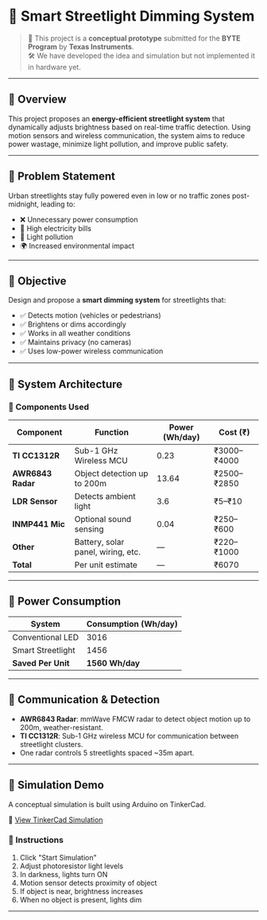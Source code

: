 # 🌙 Smart Streetlight Dimming System

> 🚧 This project is a **conceptual prototype** submitted for the **BYTE Program** by **Texas Instruments**.  
> 🛠 We have developed the idea and simulation but not implemented it in hardware yet.

---

## 📌 Overview

This project proposes an **energy-efficient streetlight system** that dynamically adjusts brightness based on real-time traffic detection. Using motion sensors and wireless communication, the system aims to reduce power wastage, minimize light pollution, and improve public safety.

---

## 🎯 Problem Statement

Urban streetlights stay fully powered even in low or no traffic zones post-midnight, leading to:

- ❌ Unnecessary power consumption
- 💸 High electricity bills
- 🌃 Light pollution
- 🌍 Increased environmental impact

---

## 🎯 Objective

Design and propose a **smart dimming system** for streetlights that:

- ✅ Detects motion (vehicles or pedestrians)
- ✅ Brightens or dims accordingly
- ✅ Works in all weather conditions
- ✅ Maintains privacy (no cameras)
- ✅ Uses low-power wireless communication

---

## 🧩 System Architecture

### 🧠 Components Used

| Component        | Function                              | Power (Wh/day) | Cost (₹)     |
|------------------|---------------------------------------|----------------|--------------|
| **TI CC1312R**   | Sub-1 GHz Wireless MCU                | 0.23           | ₹3000–₹4000  |
| **AWR6843 Radar**| Object detection up to 200m           | 13.64          | ₹2500–₹2850  |
| **LDR Sensor**   | Detects ambient light                 | 3.6            | ₹5–₹10       |
| **INMP441 Mic**  | Optional sound sensing                | 0.04           | ₹250–₹600    |
| **Other**        | Battery, solar panel, wiring, etc.    | —              | ₹220–₹1000   |
| **Total**        | Per unit estimate                     | —              | ₹6070        |

---

## 🔋 Power Consumption

| System               | Consumption (Wh/day) |
|----------------------|----------------------|
| Conventional LED     | 3016                 |
| Smart Streetlight    | 1456                 |
| **Saved Per Unit**   | **1560 Wh/day**      |

---

## 📡 Communication & Detection

- **AWR6843 Radar**: mmWave FMCW radar to detect object motion up to 200m, weather-resistant.
- **TI CC1312R**: Sub-1 GHz wireless MCU for communication between streetlight clusters.
- One radar controls 5 streetlights spaced ~35m apart.

---

## 🧪 Simulation Demo

A conceptual simulation is built using Arduino on TinkerCad.

🔗 [View TinkerCad Simulation](https://www.tinkercad.com/things/b3ShjQMp1lT-smart-street-light-?sharecode=pYmFXSowwQA3zFg-XhGliW5zqv3pkTI-yd5uiAeoYkk)

### 🔧 Instructions

1. Click "Start Simulation"
2. Adjust photoresistor light levels
3. In darkness, lights turn ON
4. Motion sensor detects proximity of object
5. If object is near, brightness increases
6. When no object is present, lights dim

---
